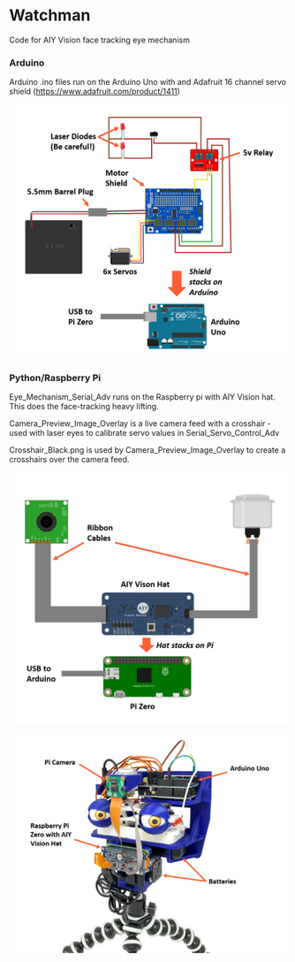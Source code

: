 # Watchman
Code for AIY Vision face tracking eye mechanism

### Arduino
  Arduino .ino files run on the Arduino Uno with and Adafruit 16 channel servo shield (https://www.adafruit.com/product/1411)

![Image description](Wiring_Diagram_Arduino.png)

### Python/Raspberry Pi
  Eye_Mechanism_Serial_Adv runs on the Raspberry pi with AIY Vision hat. This does the face-tracking heavy lifting.
  
  Camera_Preview_Image_Overlay is a live camera feed with a crosshair - used with laser eyes to calibrate servo values in Serial_Servo_Control_Adv
  
  Crosshair_Black.png is used by Camera_Preview_Image_Overlay to create a crosshairs over the camera feed.

![Image description](Wiring_Diagram_Pi_Zero.png)

![Image description](Watchman_Internal_Labels.png)

